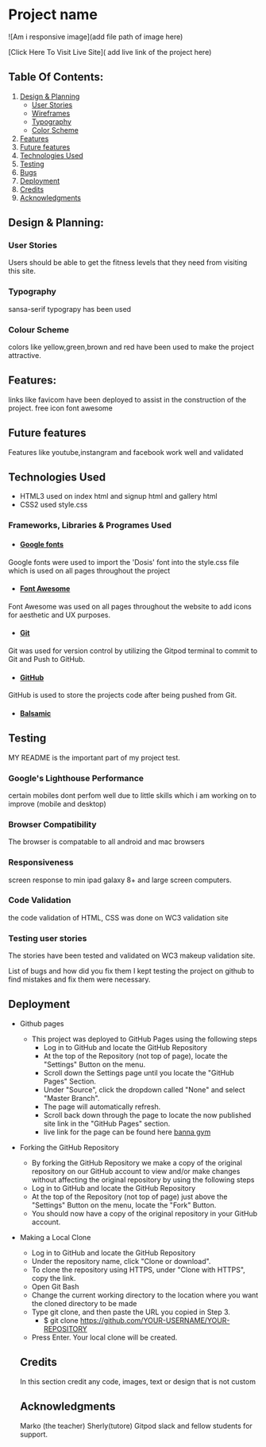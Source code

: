 # Project name


 
![Am i responsive image](add file path of image here)  

[Click Here To Visit Live Site]( add live link of the project here)


## Table Of Contents:
1. [Design & Planning](#design-&-planning)
    * [User Stories](#user-stories)
    * [Wireframes](#wireframes)
    * [Typography](#typography)
    * [Color Scheme](#color-scheme)
2. [Features](#features)
3. [Future features](#future-features)
4. [Technologies Used](#technologies-used)
5. [Testing](#testing)
6. [Bugs](#bugs)
7. [Deployment](#deployment)
8. [Credits](#credits)
9. [Acknowledgments](#acknowledgments)



## Design & Planning:

### User Stories
Users should be able to get the fitness levels that they need from visiting this site.
### Typography
sansa-serif typograpy has been used
### Colour Scheme
colors like yellow,green,brown and red have been used to make the project attractive.

## Features:
links like favicom have been deployed to assist in the construction of the project.
free icon font awesome

## Future features
Features like youtube,instangram and facebook work well and validated

## Technologies Used
- HTML3 used on index html and signup html and gallery html
- CSS2 used style.css
 ### Frameworks, Libraries & Programes Used
- #### [Google fonts](https://fonts.google.com/knowledge)
Google fonts were used to import the 'Dosis' font into the style.css file which is used on all pages throughout the project
 - #### [Font Awesome](https://fontawesome.com/)
Font Awesome was used on all pages throughout the website to add icons for aesthetic and UX purposes.
 - #### [Git](https://gitpod.io/)
Git was used for version control by utilizing the Gitpod terminal to commit to Git and Push to GitHub.
  - #### [GitHub](https://github.com/)
GitHub is used to store the projects code after being pushed from Git.
 - #### [Balsamic](https://balsamiq.com/wireframes/?gclid=Cj0KCQiA14WdBhD8ARIsANao07g6CkndNmxQPlHP92mM3VQBwb6lbQIg5FPinhmNFxWsAnM7BpA_PukaAldMEALw_wcB)

## Testing
MY README is the important part of my project test.

### Google's Lighthouse Performance
certain mobiles dont perfom well due to little skills which i am working
on to improve (mobile and desktop)

### Browser Compatibility
The browser is compatable to all android and mac browsers



### Responsiveness
screen response to min ipad
galaxy 8+ and 
large screen computers.

### Code Validation
the code validation of HTML, CSS was done on WC3 validation site

### Testing user stories
The stories have been tested and validated on WC3 makeup validation site.


List of bugs and how did you fix them 
I kept testing the project on github to find mistakes and fix them were necessary.

## Deployment
- Github pages
    - This project was deployed to GitHub Pages using the following steps
      - Log in to GitHub and locate the GitHub Repository
      - At the top of the Repository (not top of page), locate the "Settings" Button on 
        the menu.
      - Scroll down the Settings page until you locate the "GitHub Pages" Section.
      - Under "Source", click the dropdown called "None" and select "Master Branch".
      - The page will automatically refresh.
      - Scroll back down through the page to locate the now published site link in the "GitHub Pages" section.
      - live link for the page can be found here [banna gym](https:/Muyodi/pp1/github.io/pp1-project/)
- Forking the GitHub Repository
    - By forking the GitHub Repository we make a copy of the original repository on our GitHub account to view and/or make changes without affecting the original repository by using the following steps
     - Log in to GitHub and locate the GitHub Repository
     - At the top of the Repository (not top of page) just above the "Settings" Button on the menu, locate the "Fork" Button.
     - You should now have a copy of the original repository in your GitHub account.
- Making a Local Clone
   - Log in to GitHub and locate the GitHub Repository
   - Under the repository name, click "Clone or download".
   -  To clone the repository using HTTPS, under "Clone with HTTPS", copy the link.
   - Open Git Bash
   - Change the current working directory to the location where you want the cloned directory to be made
   - Type git clone, and then paste the URL you copied in Step 3.
      - $ git clone https://github.com/YOUR-USERNAME/YOUR-REPOSITORY
   - Press Enter. Your local clone will be created.

   ## Credits
    In this section credit any code, images, text or design that is not custom

   ## Acknowledgments
  Marko (the teacher)
  Sherly(tutore)
  Gitpod
  slack and fellow students for support.
